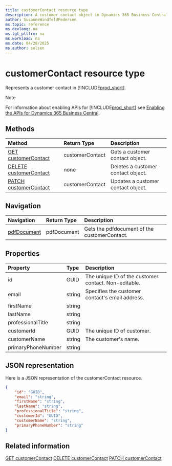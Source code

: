 ```yaml
---
title: customerContact resource type
description: A customer contact object in Dynamics 365 Business Central.
author: SusanneWindfeldPedersen
ms.topic: reference
ms.devlang: na
ms.tgt_pltfrm: na
ms.workload: na
ms.date: 04/28/2025
ms.author: solsen
---
```


# customerContact resource type

Represents a customer contact in [!INCLUDE[prod_short](../../../includes/prod_short.md)].

> [!NOTE]
> For information about enabling APIs for [!INCLUDE[prod_short](../../../includes/prod_short.md)] see [Enabling the APIs for Dynamics 365 Business Central](../enabling-apis-for-dynamics-nav.md).

## Methods

| Method | Return Type|Description |
|:--------------------|:-----------|:-------------------------|
|[GET customerContact](../api/dynamics_customercontact_get.md)|customerContact|Gets a customer contact object.|
|[DELETE customerContact](../api/dynamics_customercontact_delete.md)|none|Deletes a customer contact object.|
|[PATCH customerContact](../api/dynamics_customercontact_update.md)|customerContact|Updates a customer contact object.|


## Navigation

| Navigation |Return Type| Description |
|:----------|:----------|:-----------------|
|[pdfDocument](dynamics_pdfdocument.md)|pdfDocument |Gets the pdfdocument of the customerContact.|

## Properties

| Property           | Type   |Description     |
|:-------------------|:-------|:---------------|
|id|GUID|The unique ID of the customer contact. Non-editable.|
|email|string|Specifies the customer contact's email address.|
|firstName|string||
|lastName|string||
|professionalTitle|string||
|customerId|GUID|The unique ID of customer.  |
|customerName|string|The customer's name.|
|primaryPhoneNumber|string||

## JSON representation

Here is a JSON representation of the customerContact resource.


```json
{
    "id": "GUID",
    "email": "string",
    "firstName": "string",
    "lastName": "string",
    "professionalTitle": "string",
    "customerId": "GUID",
    "customerName": "string",
    "primaryPhoneNumber": "string"
}
```

## Related information

[GET customerContact](../api/dynamics_customercontact_get.md)
[DELETE customerContact](../api/dynamics_customercontact_delete.md)
[PATCH customerContact](../api/dynamics_customercontact_update.md)  
